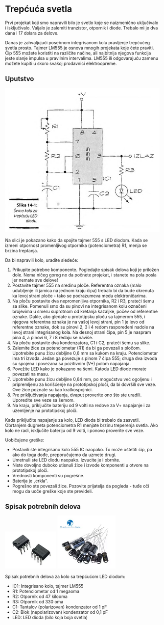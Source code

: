 # Trepćuća svetla

Prvi projekat koji smo napravili bilo je svetlo koje se naizmenično uključivalo i isključivalo. Valjalo je zalemiti tranzistor, otpornik i diode. Trebalo mi je dva dana i 17 dolara za delove. 

Danas je zahvaljujući posebnom integrisanom kolu pravljenje trepćućeg svetla prosto. Tajmer LM555 je osnova mnogih projekata koje ćete praviti. Čip 555 možete koristiti na različite načine, ali najbitnija njegova funkcija jeste slanje impulsa u pravilnim intervalima. LM555 ili odgovarajuću zamenu možete kupiti u skoro svakoj prodavnici elektroopreme.

## Uputstvo

![](../slike/trepcuca-dioda.jpg)

Na slici je pokazano kako da spojite tajmer 555 s LED diodom. Kada se izmeni otpornost promenljivog otpornika (potenciometra) R1, menja se brzina treptanja. 

Da bi napravili kolo, uradite sledeće:
1. Prikupite potrebne komponente. Pogledajte spisak delova koji je priložen dole. Nema ničeg goreg no da počnete projekat, i stanete na pola posla jer nemate sve delove!
2. Postavite tajmer 555 na sredinu ploče. Referentna oznaka (malo udubljenje ili jamica na jednom kraju čipa) trebalo bi da bude okrenuta ka levoj strani ploče - tako se podrazumeva medu elektroničarima.
3. Na ploču postavite dva nepromenljiva otpornika, R2 i R3, prateći šemu sa slike. Pomenuli smo da su pinovi na integrisanom kolu označeni brojevima u smeru suprotnom od kretanja kazaljke, počev od referentne oznake. Dakle, ako gledate u prototipsku ploču sa tajmerom 555, i njegova referentna oznaka je na vašoj levoj strani, pin 1 je levo od referentne oznake, dok su pinovi 2, 3 i 4 redom raspoređeni nadole na levoj strani integrisanog kola. Na desnoj strani čipa, pin 5 je naspram pina 4, a pinovi 6, 7 i 8 redaju se naviše.
4. Na ploču postavite dva kondenzatora, C1 i C2, prateći šemu sa slike.
5. Zalemite žice za potenciometar (R1) da bi ga povezali s pločom. Upotrebite punu žicu debljine 0,6 mm sa kukom na kraju. Potenciometar ima tri izvoda. Jedan ga povezuje s pinom 7 čipa 555; druga dva izvoda su spojena i povezana sa pozitivnim (V+) polom napajanja.
6. Povežite LED kako je pokazano na šemi. Katodu LED diode morate povezati na masu.
7. Upotrebite punu žicu debljine 0,64 mm, po mogućstvu već ogoljenu i pripremljenu za korišćenje na prototipskoj ploči, da bi dovršili sve veze. Ove žice poznate su kao kratkospojnici.
8. Pre priključivanja napajanja, dvaput proverite ono što ste uradili. Uporedite sve veze sa šemom.
9. Na kraju, priključite bateriju od 9 volti na redove za V+ napajanje i za uzemljenje na prototipskoj ploči. 

Kada priključite napajanje za kolo, LED dioda bi trebalo da zasvetli. Obrtanjem dugmeta potenciometra R1 menjate brzinu treperenja svetla. Ako kolo ne radi, isključite bateriju od 9 volti, i ponovo proverite sve veze.

Uobičajene greške:
* Postavili ste integrisano kolo 555 IC naopako. To može oštetiti čip, pa ako do toga dođe, preporučujemo da uzmete drugi.
* Umetnuli ste LED diodu naopako. Izvucite je i obrnite.
* Niste dovoljno duboko utisnuli žice i izvode komponenti u otvore na prototipskoj ploči.
* Vrednosti komponenti su pogrešne.
* Baterija je „crkla“.
* Pogrešno ste povezali žice. Pozovite prijatelja da pogleda - tuđe oči mogu da uoče greške koje ste prevideli.

## Spisak potrebnih delova

![](../slike/komponente/NE555-timer.png) ![](../slike/komponente/kondenzatori.png)

Spisak potrebnih delova za kolo sa trepćućom LED diodom:
* IC1: Integrisano kolo, tajmer LM555
* R1: Potenciometar od 1 megaoma
* R2: Otpornik od 47 kilooma
* R3: Otpornik od 330 oma
* C1: Tantalov (polarizovan) kondenzator od 1 pF
* C2: Blok (nepolarizovan) kondenzator od 0,1 pF
* LED: LED dioda (bilo koja boja svetla)
